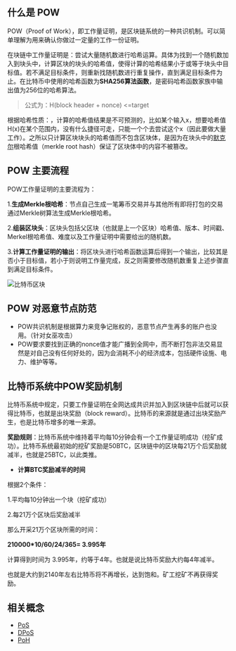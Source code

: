 ## 什么是 POW

POW（Proof of Work），即工作量证明，是区块链系统的一种共识机制。可以简单理解为用来确认你做过一定量的工作一份证明。



在块链中工作量证明是：尝试大量随机数进行哈希运算。具体为找到一个随机数加入到块头中，计算区块的块头的哈希值，使得计算的哈希结果小于或等于块头中目标值。若不满足目标条件，则重新找随机数进行重复操作，直到满足目标条件为止。在比特币中使用的哈希函数为**SHA256算法函数**，是密码哈希函数家族中输出值为256位的哈希算法。

> 公式为：H(block header + nonce) <=target



根据哈希性质：，计算的哈希值结果是不可预测的，比如某个输入x，想要哈希值H(x)在某个范围内，没有什么捷径可走，只能一个个去尝试这个x（因此要做大量工作）。之所以只计算区块块头的哈希值而不包含区块体，是因为在块头中的[默克尔](https://learnblockchain.cn/tags/%E9%BB%98%E5%85%8B%E5%B0%94%E6%A0%91)根哈希值（merkle root hash）保证了区块体中的内容不被篡改。



## POW 主要流程

POW工作量证明的主要流程为：

1.**生成Merkle根哈希**：节点自己生成一笔筹币交易并与其他所有即将打包的交易通过Merkle树算法生成Merkle根哈希。

2.**组装区块头**：区块头包括父区块（也就是上一个区块）哈希值、版本、时间戳、Merkel根哈希值、难度以及工作量证明中需要给出的随机数。

3.**计算工作量证明的输出**：将区块头进行哈希函数运算后得到一个输出，比较其是否小于目标值，若小于则说明工作量完成，反之则需要修改随机数重复上述步骤直到满足目标条件。

![比特币区块](https://img.learnblockchain.cn/pics/20240712215100.png)

## POW 对恶意节点防范

* POW共识机制是根据算力来竞争记账权的，恶意节点产生再多的账户也没用。（针对女巫攻击）
* POW要求要找到正确的nonce值才能广播到全网中，而不断打包非法交易显然是对自己没有任何好处的，因为会消耗不小的经济成本，包括硬件设施、电力、维护等等。

## 比特币系统中POW奖励机制

比特币系统中规定，只要工作量证明在全网达成共识并加入到区块链中后就可以获得比特币，也就是出块奖励（block reward）。比特币的来源就是通过出块奖励产生，也是比特币增多的唯一来源。

**奖励规则**：比特币系统中维持着平均每10分钟会有一个工作量证明成功（挖矿成功）。比特币系统最初始的挖矿奖励是50BTC，区块链中的区块每21万个后奖励就减半，也就是25BTC，以此类推。

- **计算BTC奖励减半的时间**

根据2个条件：

1.平均每10分钟出一个块（挖矿成功）

2.每21万个区块后奖励减半

那么开采21万个区块所需的时间：

**210000*10/60/24/365= 3.995年**

计算得到时间为 3.995年，约等于4年。也就是说比特币奖励大约每4年减半。

也就是大约到2140年左右比特币将不再增长，达到饱和。矿工挖矿不再获得奖励。

## 相关概念

- [PoS](https://learnblockchain.cn/tags/PoS)
- [DPoS](https://learnblockchain.cn/tags/DPoS)
- [PoH](https://learnblockchain.cn/tags/PoH)

